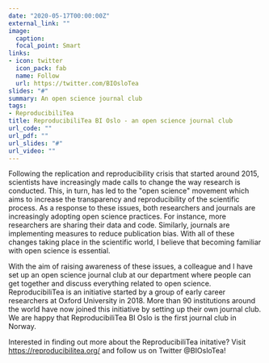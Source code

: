 ```yaml
---
date: "2020-05-17T00:00:00Z"
external_link: ""
image: 
  caption: 
  focal_point: Smart
links:
- icon: twitter
  icon_pack: fab
  name: Follow
  url: https://twitter.com/BIOsloTea
slides: "#"
summary: An open science journal club
tags:
- ReproducibiliTea
title: ReproducibiliTea BI Oslo - an open science journal club
url_code: ""
url_pdf: ""
url_slides: "#"
url_video: ""
---
```


Following the replication and reproducibility crisis that started around 2015, scientists have increasingly made calls to change the way research is conducted. This, in turn, has led to the "open science" movement which aims to increase the transparency and reproducibility of the scientific process. As a response to these issues, both researchers and journals are increasingly adopting open science practices. For instance, more researchers are sharing their data and code. Similarly, journals are implementing measures to reduce publication bias. With all of these changes taking place in the scientific world, I believe that becoming familiar with open science is essential. 

With the aim of raising awareness of these issues, a colleague and I have set up an open science journal club at our department where people can get together and discuss everything related to open science. ReproducibiliTea is an initiative started by a group of early career researchers at Oxford University in 2018. More than 90 institutions around the world have now joined this initiative by setting up their own journal club. We are happy that ReproducibiliTea BI Oslo is the first journal club in Norway. 


Interested in finding out more about the ReproducibiliTea initative? Visit https://reproducibilitea.org/ and follow us on Twitter @BIOsloTea!
